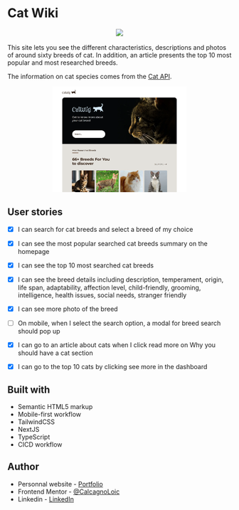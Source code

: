 # Cat Wiki

<p align="center">
  <a href="https://skillicons.dev">
    <img src="https://skillicons.dev/icons?i=next,ts,tailwind" />
  </a>
</p>

This site lets you see the different characteristics, descriptions and photos of around sixty breeds of cat. 
In addition, an article presents the top 10 most popular and most researched breeds. 

The information on cat species comes from the [Cat API](https://thecatapi.com/).

<p align="center">
    <img src="public/img/readme.png" width="60%">
</p>

## User stories

- [x] I can search for cat breeds and select a breed of my choice
- [x] I can see the most popular searched cat breeds summary on the homepage
- [x] I can see the top 10 most searched cat breeds
- [x] I can see the breed details including description, temperament, origin, life span, adaptability, affection level, child-friendly, grooming, intelligence, health issues, social needs, stranger friendly
- [x] I can see more photo of the breed
- [ ] On mobile, when I select the search option, a modal for breed search should pop up
- [x] I can go to an article about cats when I click read more on Why you should have a cat section
- [x] I can go to the top 10 cats by clicking see more in the dashboard


## Built with

- Semantic HTML5 markup
- Mobile-first workflow
- TailwindCSS
- NextJS
- TypeScript
- CICD workflow


## Author

- Personnal website - [Portfolio](https://calcagno-loic.netlify.app/)
- Frontend Mentor - [@CalcagnoLoic](https://www.frontendmentor.io/profile/CalcagnoLoic)
- Linkedin - [LinkedIn](https://www.linkedin.com/in/loic-calcagno/)
